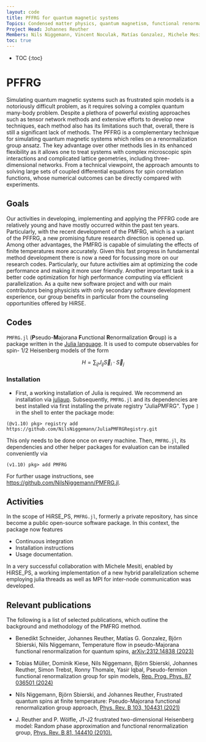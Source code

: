 ```yaml
---
layout: code
title: PFFRG for quantum magnetic systems
Topics: Condensed matter physics, quantum magnetism, functional renormalization group methods
Project Head: Johannes Reuther
Members: Nils Niggemann, Vincent Noculak, Matías Gonzalez, Michele Mesiti
toc: true
---
```


- TOC
{:toc}

# PFFRG

Simulating quantum magnetic systems such as frustrated spin models is a notoriously difficult problem, as it requires solving a complex quantum many-body problem. Despite a plethora of powerful existing approaches such as tensor network methods and extensive efforts to develop new techniques, each method also has its limitations such that, overall, there is still a significant lack of methods. The PFFRG is a complementary technique for simulating quantum magnetic systems which relies on a renormalization group ansatz. The key advantage over other methods lies in its enhanced flexibility as it allows one to treat systems with complex microscopic spin interactions and complicated lattice geometries, including three-dimensional networks. From a technical viewpoint, the approach amounts to solving large sets of coupled differential equations for spin correlation functions, whose numerical outcomes can be directly compared with experiments.

## Goals

Our activities in developing, implementing and applying the PFFRG code are relatively young and have mostly occurred within the past ten years. Particularly, with the recent development of the PMFRG, which is a variant of the PFFRG, a new promising future research direction is opened up. Among other advantages, the PMFRG is capable of simulating the effects of finite temperatures more accurately. Given this fast progress in fundamental method development there is now a need for focussing more on our research codes. Particularly, our future activities aim at optimizing the code performance and making it more user friendly. Another important task is a better code optimization for high performance computing via efficient parallelization.
As a quite new software project and with our main contributors being physicists with only secondary software development experience, our group benefits in particular from the counseling opportunities offered by HiRSE.

## Codes
`PMFRG.jl` (**P**seudo-**M**ajorana **F**unctional **R**enormalization **G**roup) is a package written in the [Julia language](https://julialang.org/). It is used to compute observables for spin- $1/2$ Heisenberg models of the form

```math
H = \sum_{ij} J_{ij} \vec{S}_i \cdot \vec{S}_j
```
### Installation
- First, a working installation of Julia is required. We recommend an installation via [juliaup](https://github.com/JuliaLang/juliaup).
Subsequently, `PMFRG.jl` and its dependencies are best installed via first installing the private registry "JuliaPMFRG". Type `]` in the shell to enter the package mode:
```
(@v1.10) pkg> registry add https://github.com/NilsNiggemann/JuliaPMFRGRegistry.git
```
This only needs to be done once on every machine. Then, `PMFRG.jl`, its dependencies and other helper packages for evaluation can be installed conveniently via
```
(v1.10) pkg> add PMFRG
```
For further usage instructions, see https://github.com/NilsNiggemann/PMFRG.jl.
## Activities
In the scope of HiRSE_PS, `PMFRG.jl`, formerly a private repository, has since become a public open-source software package.
In this context, the package now features
- Continuous integration
- Installation instructions
- Usage documentation.

In a very successful collaboration with Michele Mesiti, enabled by HiRSE_PS, a working implementation of a new hybrid parallelization scheme employing julia threads as well as MPI for inter-node communication was developed. 

## Relevant publications
The following is a list of selected publications, which outline the background and methodology of the PMFRG method.

- Benedikt Schneider, Johannes Reuther, Matías G. Gonzalez, Björn Sbierski, Nils Niggemann, Temperature flow in pseudo-Majorana functional renormalization for quantum spins, [arXiv:2312.14838 (2023)](https://arxiv.org/abs/2312.14838)

- Tobias Müller, Dominik Kiese, Nils Niggemann, Björn Sbierski, Johannes Reuther, Simon Trebst, Ronny Thomale, Yasir Iqbal, Pseudo-fermion functional renormalization group for spin models,  [Rep. Prog. Phys. 87 036501 (2024)](https://doi.org/10.1088/1361-6633/ad208c)

- Nils Niggemann, Björn Sbierski, and Johannes Reuther, Frustrated quantum spins at finite temperature: Pseudo-Majorana functional renormalization group approach, [Phys. Rev. B 103, 104431 (2021)](https://journals.aps.org/prb/abstract/10.1103/PhysRevB.103.104431)

- J. Reuther and P. Wölfle, J1-J2 frustrated two-dimensional Heisenberg model: Random phase approximation and functional renormalization group, [Phys. Rev. B 81, 144410 (2010).](http://journals.aps.org/prb/abstract/10.1103/PhysRevB.81.144410)
